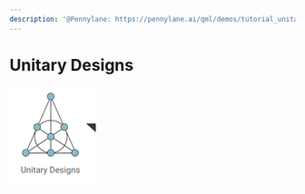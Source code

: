 ```yaml
---
description: '@Pennylane: https://pennylane.ai/qml/demos/tutorial_unitary_designs.html'
---
```


# Unitary Designs

![](<../../../.gitbook/assets/grafik (3) (1) (1) (1).png>)
